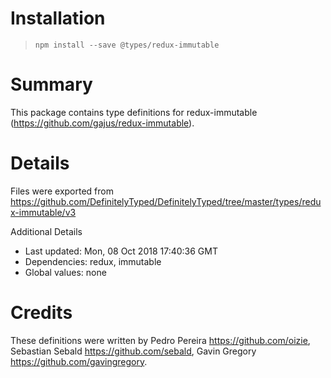 # Installation
> `npm install --save @types/redux-immutable`

# Summary
This package contains type definitions for redux-immutable (https://github.com/gajus/redux-immutable).

# Details
Files were exported from https://github.com/DefinitelyTyped/DefinitelyTyped/tree/master/types/redux-immutable/v3

Additional Details
 * Last updated: Mon, 08 Oct 2018 17:40:36 GMT
 * Dependencies: redux, immutable
 * Global values: none

# Credits
These definitions were written by Pedro Pereira <https://github.com/oizie>, Sebastian Sebald <https://github.com/sebald>, Gavin Gregory <https://github.com/gavingregory>.
